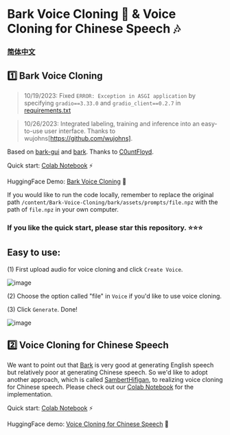 # Bark Voice Cloning 🐶 & Voice Cloning for Chinese Speech 🎶
### [简体中文](https://github.com/KevinWang676/Bark-Voice-Cloning/blob/main/README_zh.md)
## 1️⃣ Bark Voice Cloning
> 10/19/2023: Fixed `ERROR: Exception in ASGI application` by specifying `gradio==3.33.0` and `gradio_client==0.2.7` in [requirements.txt](https://github.com/KevinWang676/Bark-Voice-Cloning/blob/main/requirements.txt)

> 10/26/2023: Integrated labeling, training and inference into an easy-to-use user interface. Thanks to wujohns[https://github.com/wujohns].

Based on [bark-gui](https://github.com/C0untFloyd/bark-gui) and [bark](https://github.com/suno-ai/bark). Thanks to [C0untFloyd](https://github.com/C0untFloyd).

Quick start: [Colab Notebook](https://colab.research.google.com/github/KevinWang676/Bark-Voice-Cloning/blob/main/Bark_Voice_Cloning.ipynb) ⚡

HuggingFace Demo: [Bark Voice Cloning](https://huggingface.co/spaces/kevinwang676/Bark-with-Voice-Cloning) 🤗

If you would like to run the code locally, remember to replace the original path `/content/Bark-Voice-Cloning/bark/assets/prompts/file.npz` with the path of `file.npz` in your own computer.

### If you like the quick start, please star this repository. ⭐⭐⭐

## Easy to use: 

(1) First upload audio for voice cloning and click `Create Voice`.

![image](https://github.com/KevinWang676/Bark-Voice-Cloning/assets/126712357/65e2b695-f529-4fb5-9549-4e86e6a4d8b2)

(2) Choose the option called "file" in `Voice` if you'd like to use voice cloning.

(3) Click `Generate`. Done!

![image](https://github.com/KevinWang676/Bark-Voice-Cloning/assets/126712357/20911e37-768d-47d5-bb86-d12a3ab04c5d)

## 2️⃣ Voice Cloning for Chinese Speech

We want to point out that [Bark](https://github.com/suno-ai/bark) is very good at generating English speech but relatively poor at generating Chinese speech. So we'd like to adopt another approach, which is called [SambertHifigan](https://www.modelscope.cn/models/speech_tts/speech_sambert-hifigan_tts_zh-cn_multisp_pretrain_16k/summary), to realizing voice cloning for Chinese speech. Please check out our [Colab Notebook](https://colab.research.google.com/github/KevinWang676/Bark-Voice-Cloning/blob/main/Voice_Cloning_for_Chinese_Speech.ipynb) for the implementation.

Quick start: [Colab Notebook](https://colab.research.google.com/github/KevinWang676/Bark-Voice-Cloning/blob/main/Voice_Cloning_for_Chinese_Speech_v2.ipynb) ⚡

HuggingFace demo: [Voice Cloning for Chinese Speech](https://huggingface.co/spaces/kevinwang676/Personal-TTS) 🤗
